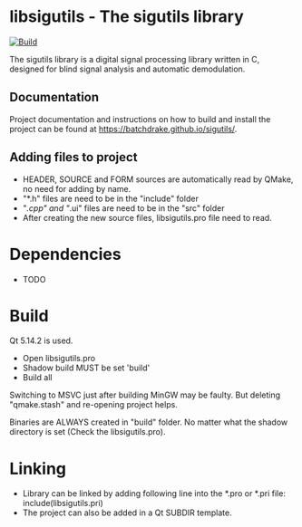 # libsigutils - The sigutils library

[![Build](https://github.com/BatchDrake/sigutils/actions/workflows/build.yml/badge.svg)](https://github.com/BatchDrake/sigutils/actions/workflows/build.yml)

The sigutils library is a digital signal processing library written in C, designed for blind signal analysis and automatic demodulation.

## Documentation

Project documentation and instructions on how to build and install the project can be found at https://batchdrake.github.io/sigutils/.

## Adding files to project

* HEADER, SOURCE and FORM sources are automatically read by QMake, no need for adding by name.
* "*.h" files are need to be in the "include" folder
* "*.cpp" and "*.ui" files are need to be in the "src" folder
* After creating the new source files, libsigutils.pro file need to read.

# Dependencies

* TODO 

# Build

Qt 5.14.2 is used.

* Open libsigutils.pro
* Shadow build MUST be set 'build'
* Build all

Switching to MSVC just after building MinGW may be faulty. But deleting "qmake.stash" and re-opening project helps.

Binaries are ALWAYS created in "build" folder. No matter what the shadow directory is set (Check the libsigutils.pro).

# Linking

* Library can be linked by adding following line into the *.pro or *.pri file:
	include(libsigutils.pri)
* The project can also be added in a Qt SUBDIR template.
